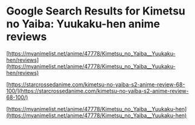 # Google Search Results for Kimetsu no Yaiba: Yuukaku-hen anime reviews
[https://myanimelist.net/anime/47778/Kimetsu_no_Yaiba__Yuukaku-hen/reviews](https://myanimelist.net/anime/47778/Kimetsu_no_Yaiba__Yuukaku-hen/reviews)

[https://starcrossedanime.com/kimetsu-no-yaiba-s2-anime-review-68-100/](https://starcrossedanime.com/kimetsu-no-yaiba-s2-anime-review-68-100/)

[https://myanimelist.net/anime/47778/Kimetsu_no_Yaiba__Yuukaku-hen](https://myanimelist.net/anime/47778/Kimetsu_no_Yaiba__Yuukaku-hen)

